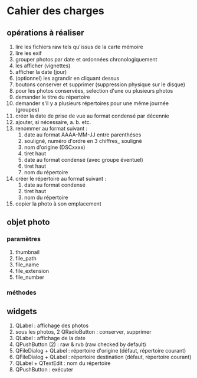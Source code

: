 # Cahier des charges

## opérations à réaliser

1. lire les fichiers raw tels qu'issus de la carte mémoire
1. lire les exif
1. grouper photos par date et ordonnées chronologiquement
1. les afficher (vignettes)
1. afficher la date (jour)
1. (optionnel) les agrandir en cliquant dessus
1. boutons conserver et supprimer (suppression physique sur le disque)
1. pour les photos conservées, selection d'une ou plusieurs photos
1. demander le titre du répertoire
1. demander s'il y a plusieurs répertoires pour une même journée (groupes)
1. créer la date de prise de vue au format condensé par décennie
1. ajouter, si nécessaire, a. b. etc.
1. renommer au format suivant :
    1. date au format AAAA-MM-JJ entre parenthéses
    1. souligné, numéro d'ordre en 3 chiffres_ souligné
    1. nom d'origine (DSCxxxx)
    1. tiret haut
    1. date au format condensé (avec groupe éventuel)
    1. tiret haut
    1. nom du répertoire
1. créer le répertoire au format suivant :
    1. date au format condensé
    1. tiret haut
    1. nom du répertoire
1. copier la photo à son emplacement

## objet photo
### paramètres
1. thumbnail
1. file_path
1. file_name
1. file_extension
1. file_number
### méthodes

## widgets

1. QLabel : affichage des photos
1. sous les photos, 2 QRadioButton : conserver, supprimer
1. QLabel : affichage de la date
1. QPushButton (2) : raw & rvb (raw checked by default)
1. QFileDialog + QLabel : répertoire d'origine (défaut, répertoire courant)
1. QFileDialog + QLabel : répertoire destination (défaut, répertoire courant)
1. QLabel + QTextEdit : nom du répertoire
1. QPushButton : exécuter 

